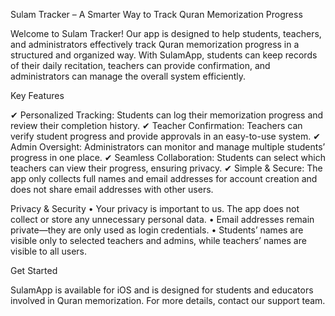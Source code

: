 Sulam Tracker – A Smarter Way to Track Quran Memorization Progress

Welcome to Sulam Tracker! Our app is designed to help students, teachers, and administrators effectively track Quran memorization progress in a structured and organized way. With SulamApp, students can keep records of their daily recitation, teachers can provide confirmation, and administrators can manage the overall system efficiently.

Key Features

✔ Personalized Tracking: Students can log their memorization progress and review their completion history.
✔ Teacher Confirmation: Teachers can verify student progress and provide approvals in an easy-to-use system.
✔ Admin Oversight: Administrators can monitor and manage multiple students’ progress in one place.
✔ Seamless Collaboration: Students can select which teachers can view their progress, ensuring privacy.
✔ Simple & Secure: The app only collects full names and email addresses for account creation and does not share email addresses with other users.

Privacy & Security
	•	Your privacy is important to us. The app does not collect or store any unnecessary personal data.
	•	Email addresses remain private—they are only used as login credentials.
	•	Students’ names are visible only to selected teachers and admins, while teachers’ names are visible to all users.

Get Started

SulamApp is available for iOS and is designed for students and educators involved in Quran memorization. For more details, contact our support team.
